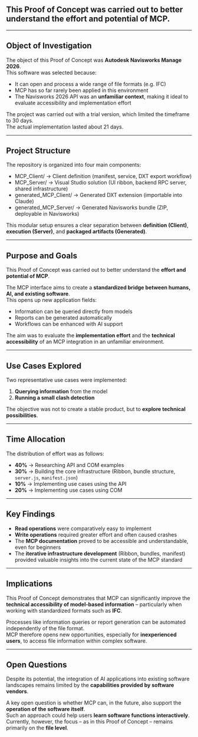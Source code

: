 ﻿## This Proof of Concept was carried out to better understand the **effort and potential of MCP**.

---

## Object of Investigation
The object of this Proof of Concept was **Autodesk Navisworks Manage 2026**.  
This software was selected because:  
- It can open and process a wide range of file formats (e.g. IFC)  
- MCP has so far rarely been applied in this environment  
- The Navisworks 2026 API was an **unfamiliar context**, making it ideal to evaluate accessibility and implementation effort  

The project was carried out with a trial version, which limited the timeframe to 30 days.  
The actual implementation lasted about 21 days.  

---
## Project Structure
The repository is organized into four main components: 


- MCP_Client/ → Client definition (manifest, service, DXT export workflow)
- MCP_Server/ → Visual Studio solution (UI ribbon, backend RPC server, shared infrastructure)
- generated_MCP_Client/ → Generated DXT extension (importable into Claude)
- generated_MCP_Server/ → Generated Navisworks bundle (ZIP, deployable in Navisworks)

This modular setup ensures a clear separation between **definition (Client)**, **execution (Server)**, and **packaged artifacts (Generated)**.  

---
## Purpose and Goals
This Proof of Concept was carried out to better understand the **effort and potential of MCP**.  

The MCP interface aims to create a **standardized bridge between humans, AI, and existing software**.  
This opens up new application fields:  
- Information can be queried directly from models  
- Reports can be generated automatically  
- Workflows can be enhanced with AI support  

The aim was to evaluate the **implementation effort** and the **technical accessibility** of an MCP integration in an unfamiliar environment.  

---
 
## Use Cases Explored
Two representative use cases were implemented:  
1. **Querying information** from the model  
2. **Running a small clash detection**  

The objective was not to create a stable product, but to **explore technical possibilities**.  

---
## Time Allocation
The distribution of effort was as follows:  
- **40%** → Researching API and COM examples  
- **30%** → Building the core infrastructure (Ribbon, bundle structure, `server.js`, `manifest.json`)  
- **10%** → Implementing use cases using the API  
- **20%** → Implementing use cases using COM  

---

## Key Findings
- **Read operations** were comparatively easy to implement  
- **Write operations** required greater effort and often caused crashes  
- The **MCP documentation** proved to be accessible and understandable, even for beginners  
- The **iterative infrastructure development** (Ribbon, bundles, manifest) provided valuable insights into the current state of the MCP standard  

---
## Implications
This Proof of Concept demonstrates that MCP can significantly improve the **technical accessibility of model-based information** – particularly when working with standardized formats such as **IFC**.  

Processes like information queries or report generation can be automated independently of the file format.  
MCP therefore opens new opportunities, especially for **inexperienced users**, to access file information within complex software.  

---

## Open Questions
Despite its potential, the integration of AI applications into existing software landscapes remains limited by the **capabilities provided by software vendors**.  

A key open question is whether MCP can, in the future, also support the **operation of the software itself**.  
Such an approach could help users **learn software functions interactively**.  
Currently, however, the focus – as in this Proof of Concept – remains primarily on the **file level**.

 